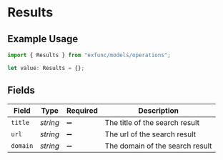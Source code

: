 # Results

## Example Usage

```typescript
import { Results } from "exfunc/models/operations";

let value: Results = {};
```

## Fields

| Field                           | Type                            | Required                        | Description                     |
| ------------------------------- | ------------------------------- | ------------------------------- | ------------------------------- |
| `title`                         | *string*                        | :heavy_minus_sign:              | The title of the search result  |
| `url`                           | *string*                        | :heavy_minus_sign:              | The url of the search result    |
| `domain`                        | *string*                        | :heavy_minus_sign:              | The domain of the search result |